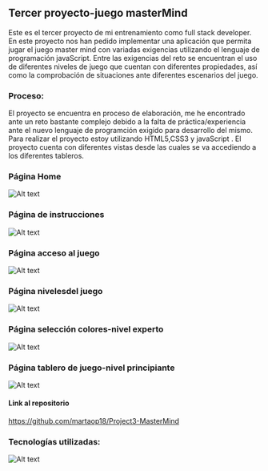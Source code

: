 
##       Tercer proyecto-juego masterMind 

Este es el tercer proyecto de mi entrenamiento como full stack developer. En este proyecto nos han pedido implementar una aplicación que permita jugar el juego master mind con variadas exigencias utilizando el lenguaje de programación javaScript. 
 Entre las exigencias del reto se encuentran el uso de diferentes niveles de juego que cuentan con diferentes propiedades, así como la comprobación de situaciones ante diferentes escenarios del juego.  

### Proceso:
El proyecto se encuentra en proceso de elaboración, me he encontrado ante un reto bastante complejo debido a la falta de práctica/experiencia ante el nuevo lenguaje de programción exigido para desarrollo del mismo.
Para realizar el proyecto  estoy utilizando HTML5,CSS3 y javaScript .
El proyecto cuenta con diferentes vistas desde las cuales se va accediendo a los diferentes tableros.


### Página Home 
![Alt text](img/homeView.jpg)

### Página de instrucciones 
![Alt text](img/instructionsView.jpg)

### Página acceso al juego
![Alt text](img/playerView.jpg)


### Página nivelesdel juego
![Alt text](img/levelView.jpg)

### Página selección colores-nivel experto
![Alt text](img/colorsViewjpg.jpg)


### Página tablero de juego-nivel principiante
![Alt text](img/gameBoard.jpg)




#### Link al repositorio
https://github.com/martaop18/Project3-MasterMind



### Tecnologías utilizadas: 

![Alt text](img/tecnologías.jpg)
